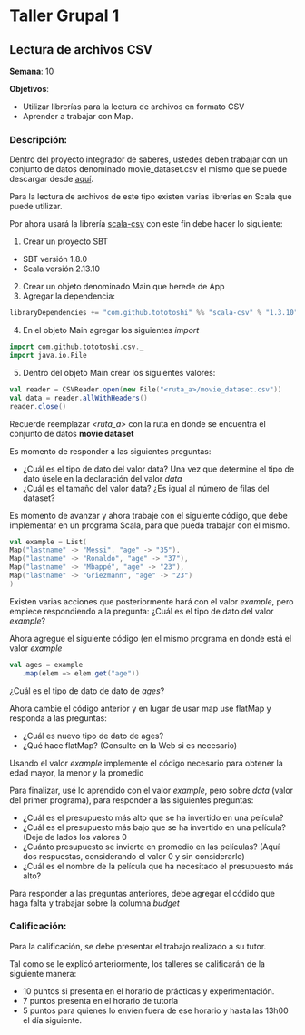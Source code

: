 # Taller Grupal  1
## Lectura de archivos CSV

**Semana**: 10

**Objetivos**:

- Utilizar librerías para la lectura de archivos en formato CSV
- Aprender a trabajar con Map.

### Descripción:

Dentro del proyecto integrador de saberes, ustedes deben trabajar con un conjunto de datos denominado movie_dataset.csv el mismo que se puede descargar desde [aquí](https://github.com/rashida048/Datasets/raw/master/movie_dataset.csv).

Para la lectura de archivos de este tipo existen varias librerías en Scala que puede utilizar.

Por ahora usará la librería [scala-csv](https://github.com/tototoshi/scala-csv) con este fin debe hacer lo siguiente:

1. Crear un proyecto SBT
- SBT versión 1.8.0
- Scala versión 2.13.10
2. Crear un objeto denominado Main que herede de App
3. Agregar la dependencia:
```Scala
libraryDependencies += "com.github.tototoshi" %% "scala-csv" % "1.3.10"
```
4. En el objeto Main agregar los siguientes *import*
```Scala
import com.github.tototoshi.csv._
import java.io.File
```
5. Dentro del objeto Main crear los siguientes valores:
```Scala
val reader = CSVReader.open(new File("<ruta_a>/movie_dataset.csv"))
val data = reader.allWithHeaders()
reader.close()
```
Recuerde reemplazar *<ruta_a>* con la ruta en donde se encuentra el conjunto de datos **movie dataset**

Es momento de responder a las siguientes preguntas:
- ¿Cuál es el tipo de dato del valor data? Una vez que determine el tipo de dato úsele en la declaración del valor *data*
- ¿Cuál es el tamaño del valor data? ¿Es igual al número de filas del dataset?

Es momento de avanzar y ahora trabaje con el siguiente código, que debe implementar en un programa Scala, para que pueda trabajar con el mismo.

```Scala
val example = List(
Map("lastname" -> "Messi", "age" -> "35"),
Map("lastname" -> "Ronaldo", "age" -> "37"),
Map("lastname" -> "Mbappé", "age" -> "23"),
Map("lastname" -> "Griezmann", "age" -> "23")
)
```
Existen varias acciones que posteriormente hará con el valor *example*, pero empiece respondiendo a la pregunta:
¿Cuál es el tipo de dato del valor *example*?

Ahora agregue el siguiente código (en el mismo programa en donde está el valor *example*

```Scala
val ages = example
   .map(elem => elem.get("age"))
```
¿Cuál es el tipo de dato de dato de *ages*?

Ahora cambie el código anterior y en lugar de usar map use flatMap y responda a las preguntas:
- ¿Cuál es nuevo tipo de dato de ages?
- ¿Qué hace flatMap? (Consulte en la Web si es necesario)

Usando el valor *example* implemente el código necesario para obtener la edad mayor, la menor y la promedio

Para finalizar, usé lo aprendido con el valor *example*, pero sobre *data* (valor del primer programa), para responder a las siguientes preguntas:
- ¿Cuál es el presupuesto más alto que se ha invertido en una película?
- ¿Cuál es el presupuesto más bajo que se ha invertido en una película? (Deje de lados los valores 0
- ¿Cuánto presupuesto se invierte en promedio en las películas? (Aquí dos respuestas, considerando el valor 0 y sin considerarlo)
- ¿Cuál es el nombre de la película que ha necesitado el presupuesto más alto?

Para responder a las preguntas anteriores, debe agregar el códido que haga falta y trabajar sobre la columna *budget*

### Calificación:

Para la calificación, se debe presentar el trabajo realizado a su tutor.

Tal como se le explicó anteriormente, los talleres se calificarán de la siguiente manera:
- 10 puntos si presenta en el horario de prácticas y experimentación.
- 7 puntos presenta en el horario de tutoría
- 5 puntos para quienes lo envíen fuera de ese horario y hasta las 13h00 el día siguiente.